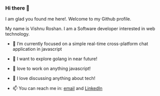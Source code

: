 ### Hi there 👋
I am glad you found me here!. Welcome to my Github profile.

My name is Vishnu Roshan. I am a Software developer interested in web technology.

- 🔭 I’m currently focused on a simple real-time cross-platform chat application in javascript

- 🌱 I want to explore golang in near future!

- 👯 love to work on anything javascript!

- 💬 I love discussing anything about tech!

- 📫 You can reach me in: [email](mailto:vishnuroshan4@gmail.com) and [LinkedIn](https://www.linkedin.com/in/vishnuroshan94/)
